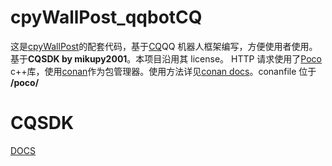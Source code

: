 # cpyWallPost_qqbotCQ

这是[cpyWallPost](https://github.com/CalElFe/cpyWallPost)的配套代码，基于[CQ](https://cqp.cc/)QQ 机器人框架编写，方便使用者使用。
基于**CQSDK by mikupy2001**。本项目沿用其 license。
HTTP 请求使用了[Poco](https://github.com/pocoproject/poco) c++库，使用[conan](https://conan.io/)作为包管理器。使用方法详见[conan docs](https://docs.conan.io/en/latest/getting_started.html)。conanfile 位于 **/poco/**

# CQSDK

[DOCS](https://mikupy2001.github.io/CQSDK/DOCS/index.html "DOCS")
